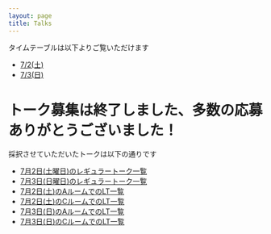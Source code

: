 ```yaml
---
layout: page
title: Talks
---
```


タイムテーブルは以下よりご覧いただけます

- [7/2(土)](http://yapcasia8oji-2016mid.hachiojipm.org/time_table_7_2/)
- [7/3(日)](http://yapcasia8oji-2016mid.hachiojipm.org/time_table_7_3/)

# トーク募集は終了しました、多数の応募ありがとうございました！

採択させていただいたトークは以下の通りです

- [7月2日(土曜日)のレギュラートーク一覧](https://github.com/hachiojipm/yapcasia-8oji-2016mid-timetable/issues?q=is%3Aissue+is%3Aopen+label%3A7%2F2%28%E5%9C%9F%29%E6%B1%BA%E5%AE%9A)
- [7月3日(日曜日)のレギュラートーク一覧](https://github.com/hachiojipm/yapcasia-8oji-2016mid-timetable/issues?q=is%3Aissue+is%3Aopen+label%3A7%2F3%28%E6%97%A5%29%E6%B1%BA%E5%AE%9A)
- [7月2日(土)のAルームでのLT一覧](https://github.com/hachiojipm/yapcasia-8oji-2016mid-timetable/issues?q=is%3Aissue+is%3Aopen+label%3A7%2F2%28%E5%9C%9F%29A%E9%83%A8%E5%B1%8B%E6%B1%BA%E5%AE%9A)
- [7月2日(土)のCルームでのLT一覧](https://github.com/hachiojipm/yapcasia-8oji-2016mid-timetable/issues?q=is%3Aissue+is%3Aopen+label%3A7%2F2%28%E5%9C%9F%29C%E9%83%A8%E5%B1%8B%E6%B1%BA%E5%AE%9A)
- [7月3日(日)のAルームでのLT一覧](https://github.com/hachiojipm/yapcasia-8oji-2016mid-timetable/issues?q=is%3Aissue+is%3Aopen+label%3A7%2F3%28%E6%97%A5%29A%E9%83%A8%E5%B1%8B%E6%B1%BA%E5%AE%9A)
- [7月3日(日)のCルームでのLT一覧](https://github.com/hachiojipm/yapcasia-8oji-2016mid-timetable/issues?q=is%3Aissue+is%3Aopen+label%3A7%2F3%28%E6%97%A5%29C%E9%83%A8%E5%B1%8B%E6%B1%BA%E5%AE%9A)


